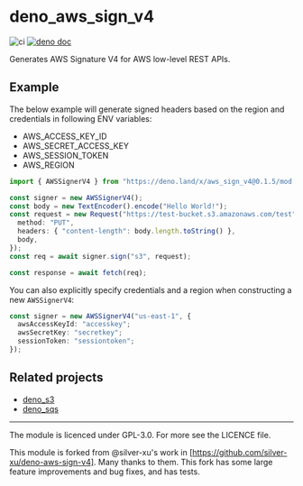 # deno_aws_sign_v4

![ci](https://github.com/lucacasonato/deno_aws_sign_v4/workflows/ci/badge.svg)
[![deno doc](https://doc.deno.land/badge.svg)](https://doc.deno.land/https/deno.land/x/aws_sign_v4@0.1.5/mod.ts)

Generates AWS Signature V4 for AWS low-level REST APIs.

## Example

The below example will generate signed headers based on the region and credentials in following ENV variables:

- AWS_ACCESS_KEY_ID
- AWS_SECRET_ACCESS_KEY
- AWS_SESSION_TOKEN
- AWS_REGION

```typescript
import { AWSSignerV4 } from "https://deno.land/x/aws_sign_v4@0.1.5/mod.ts";

const signer = new AWSSignerV4();
const body = new TextEncoder().encode("Hello World!");
const request = new Request("https://test-bucket.s3.amazonaws.com/test", {
  method: "PUT",
  headers: { "content-length": body.length.toString() },
  body,
});
const req = await signer.sign("s3", request);

const response = await fetch(req);
```

You can also explicitly specify credentials and a region when constructing a new `AWSSignerV4`:

```typescript
const signer = new AWSSignerV4("us-east-1", {
  awsAccessKeyId: "accesskey";
  awsSecretKey: "secretkey";
  sessionToken: "sessiontoken";
});
```

## Related projects

- [deno_s3](https://deno.land/x/s3)
- [deno_sqs](https://deno.land/x/sqs)

---

The module is licenced under GPL-3.0. For more see the LICENCE file.

This module is forked from @silver-xu's work in [https://github.com/silver-xu/deno-aws-sign-v4]. Many thanks to them. This fork has some large feature improvements and bug fixes, and has tests.

